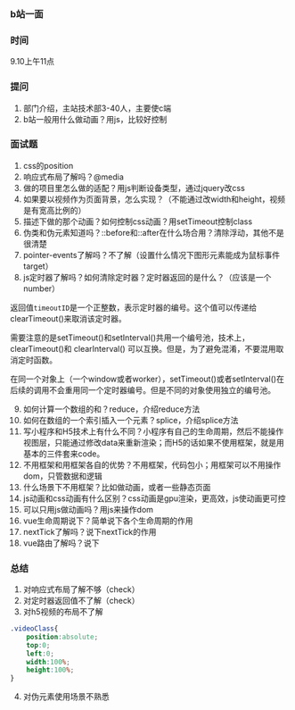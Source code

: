 ### b站一面

### 时间
9.10上午11点

### 提问
1. 部门介绍，主站技术部3-40人，主要使c端
2. b站一般用什么做动画？用js，比较好控制

### 面试题
1. css的position
2. 响应式布局了解吗？@media
3. 做的项目里怎么做的适配？用js判断设备类型，通过jquery改css
4. 如果要以视频作为页面背景，怎么实现？（不能通过改width和height，视频是有宽高比例的）
5. 描述下做的那个动画？如何控制css动画？用setTimeout控制class
6. 伪类和伪元素知道吗？::before和::after在什么场合用？清除浮动，其他不是很清楚
7. pointer-events了解吗？不了解（设置什么情况下图形元素能成为鼠标事件target）
8. js定时器了解吗？如何清除定时器？定时器返回的是什么？（应该是一个number）

返回值`timeoutID`是一个正整数，表示定时器的编号。这个值可以传递给clearTimeout()来取消该定时器。

需要注意的是setTimeout()和setInterval()共用一个编号池，技术上，clearTimeout()和 clearInterval() 可以互换。但是，为了避免混淆，不要混用取消定时函数。

在同一个对象上（一个window或者worker），setTimeout()或者setInterval()在后续的调用不会重用同一个定时器编号。但是不同的对象使用独立的编号池。

9. 如何计算一个数组的和？reduce，介绍reduce方法
10. 如何在数组的一个索引插入一个元素？splice，介绍splice方法
11. 写小程序和H5技术上有什么不同？小程序有自己的生命周期，然后不能操作视图层，只能通过修改data来重新渲染；而H5的话如果不使用框架，就是用基本的三件套来code。
12. 不用框架和用框架各自的优势？不用框架，代码包小；用框架可以不用操作dom，只管数据和逻辑
13. 什么场景下不用框架？比如做动画，或者一些静态页面
14. js动画和css动画有什么区别？css动画是gpu渲染，更高效，js使动画更可控
15. 可以只用js做动画吗？用js来操作dom
16. vue生命周期说下？简单说下各个生命周期的作用
17. nextTick了解吗？说下nextTick的作用
18. vue路由了解吗？说下

### 总结
1. 对响应式布局了解不够（check）
2. 对定时器返回值不了解（check）
3. 对h5视频的布局不了解

```css
.videoClass{
	position:absolute;
	top:0;
	left:0;
	width:100%;
	height:100%;
}
```

4. 对伪元素使用场景不熟悉